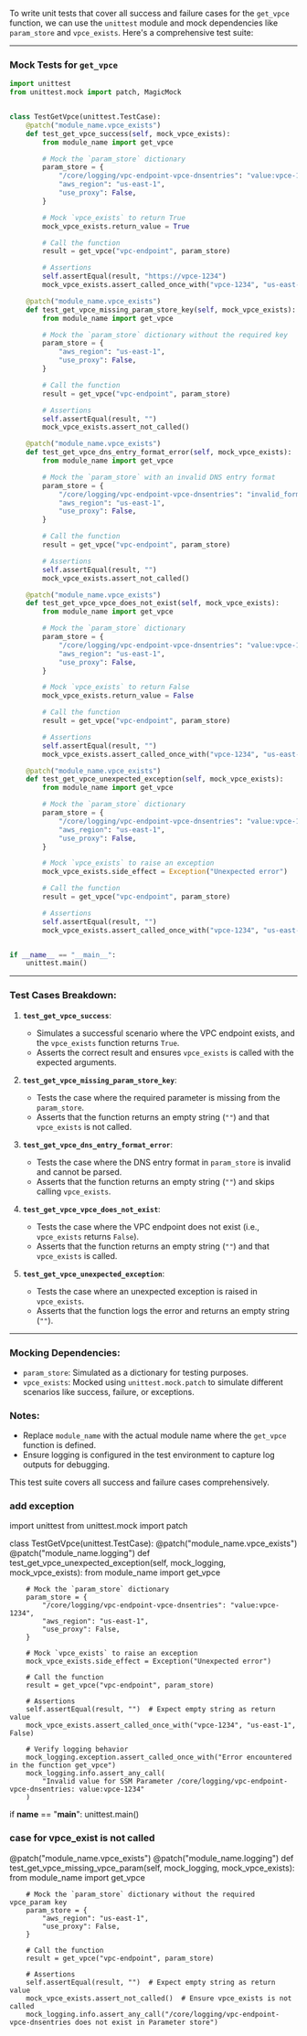 To write unit tests that cover all success and failure cases for the `get_vpce` function, we can use the `unittest` module and mock dependencies like `param_store` and `vpce_exists`. Here's a comprehensive test suite:

---

### Mock Tests for `get_vpce`

```python
import unittest
from unittest.mock import patch, MagicMock


class TestGetVpce(unittest.TestCase):
    @patch("module_name.vpce_exists")
    def test_get_vpce_success(self, mock_vpce_exists):
        from module_name import get_vpce

        # Mock the `param_store` dictionary
        param_store = {
            "/core/logging/vpc-endpoint-vpce-dnsentries": "value:vpce-1234",
            "aws_region": "us-east-1",
            "use_proxy": False,
        }

        # Mock `vpce_exists` to return True
        mock_vpce_exists.return_value = True

        # Call the function
        result = get_vpce("vpc-endpoint", param_store)

        # Assertions
        self.assertEqual(result, "https://vpce-1234")
        mock_vpce_exists.assert_called_once_with("vpce-1234", "us-east-1", False)

    @patch("module_name.vpce_exists")
    def test_get_vpce_missing_param_store_key(self, mock_vpce_exists):
        from module_name import get_vpce

        # Mock the `param_store` dictionary without the required key
        param_store = {
            "aws_region": "us-east-1",
            "use_proxy": False,
        }

        # Call the function
        result = get_vpce("vpc-endpoint", param_store)

        # Assertions
        self.assertEqual(result, "")
        mock_vpce_exists.assert_not_called()

    @patch("module_name.vpce_exists")
    def test_get_vpce_dns_entry_format_error(self, mock_vpce_exists):
        from module_name import get_vpce

        # Mock the `param_store` with an invalid DNS entry format
        param_store = {
            "/core/logging/vpc-endpoint-vpce-dnsentries": "invalid_format",
            "aws_region": "us-east-1",
            "use_proxy": False,
        }

        # Call the function
        result = get_vpce("vpc-endpoint", param_store)

        # Assertions
        self.assertEqual(result, "")
        mock_vpce_exists.assert_not_called()

    @patch("module_name.vpce_exists")
    def test_get_vpce_vpce_does_not_exist(self, mock_vpce_exists):
        from module_name import get_vpce

        # Mock the `param_store` dictionary
        param_store = {
            "/core/logging/vpc-endpoint-vpce-dnsentries": "value:vpce-1234",
            "aws_region": "us-east-1",
            "use_proxy": False,
        }

        # Mock `vpce_exists` to return False
        mock_vpce_exists.return_value = False

        # Call the function
        result = get_vpce("vpc-endpoint", param_store)

        # Assertions
        self.assertEqual(result, "")
        mock_vpce_exists.assert_called_once_with("vpce-1234", "us-east-1", False)

    @patch("module_name.vpce_exists")
    def test_get_vpce_unexpected_exception(self, mock_vpce_exists):
        from module_name import get_vpce

        # Mock the `param_store` dictionary
        param_store = {
            "/core/logging/vpc-endpoint-vpce-dnsentries": "value:vpce-1234",
            "aws_region": "us-east-1",
            "use_proxy": False,
        }

        # Mock `vpce_exists` to raise an exception
        mock_vpce_exists.side_effect = Exception("Unexpected error")

        # Call the function
        result = get_vpce("vpc-endpoint", param_store)

        # Assertions
        self.assertEqual(result, "")
        mock_vpce_exists.assert_called_once_with("vpce-1234", "us-east-1", False)


if __name__ == "__main__":
    unittest.main()
```

---

### Test Cases Breakdown:

1. **`test_get_vpce_success`**:
   - Simulates a successful scenario where the VPC endpoint exists, and the `vpce_exists` function returns `True`.
   - Asserts the correct result and ensures `vpce_exists` is called with the expected arguments.

2. **`test_get_vpce_missing_param_store_key`**:
   - Tests the case where the required parameter is missing from the `param_store`.
   - Asserts that the function returns an empty string (`""`) and that `vpce_exists` is not called.

3. **`test_get_vpce_dns_entry_format_error`**:
   - Tests the case where the DNS entry format in `param_store` is invalid and cannot be parsed.
   - Asserts that the function returns an empty string (`""`) and skips calling `vpce_exists`.

4. **`test_get_vpce_vpce_does_not_exist`**:
   - Tests the case where the VPC endpoint does not exist (i.e., `vpce_exists` returns `False`).
   - Asserts that the function returns an empty string (`""`) and that `vpce_exists` is called.

5. **`test_get_vpce_unexpected_exception`**:
   - Tests the case where an unexpected exception is raised in `vpce_exists`.
   - Asserts that the function logs the error and returns an empty string (`""`).

---

### Mocking Dependencies:
- `param_store`: Simulated as a dictionary for testing purposes.
- `vpce_exists`: Mocked using `unittest.mock.patch` to simulate different scenarios like success, failure, or exceptions.

### Notes:
- Replace `module_name` with the actual module name where the `get_vpce` function is defined.
- Ensure logging is configured in the test environment to capture log outputs for debugging.

This test suite covers all success and failure cases comprehensively.


### add exception

import unittest
from unittest.mock import patch


class TestGetVpce(unittest.TestCase):
    @patch("module_name.vpce_exists")
    @patch("module_name.logging")
    def test_get_vpce_unexpected_exception(self, mock_logging, mock_vpce_exists):
        from module_name import get_vpce

        # Mock the `param_store` dictionary
        param_store = {
            "/core/logging/vpc-endpoint-vpce-dnsentries": "value:vpce-1234",
            "aws_region": "us-east-1",
            "use_proxy": False,
        }

        # Mock `vpce_exists` to raise an exception
        mock_vpce_exists.side_effect = Exception("Unexpected error")

        # Call the function
        result = get_vpce("vpc-endpoint", param_store)

        # Assertions
        self.assertEqual(result, "")  # Expect empty string as return value
        mock_vpce_exists.assert_called_once_with("vpce-1234", "us-east-1", False)

        # Verify logging behavior
        mock_logging.exception.assert_called_once_with("Error encountered in the function get_vpce")
        mock_logging.info.assert_any_call(
            "Invalid value for SSM Parameter /core/logging/vpc-endpoint-vpce-dnsentries: value:vpce-1234"
        )


if __name__ == "__main__":
    unittest.main()



### case for vpce_exist is not called

@patch("module_name.vpce_exists")
    @patch("module_name.logging")
    def test_get_vpce_missing_vpce_param(self, mock_logging, mock_vpce_exists):
        from module_name import get_vpce

        # Mock the `param_store` dictionary without the required vpce_param key
        param_store = {
            "aws_region": "us-east-1",
            "use_proxy": False,
        }

        # Call the function
        result = get_vpce("vpc-endpoint", param_store)

        # Assertions
        self.assertEqual(result, "")  # Expect empty string as return value
        mock_vpce_exists.assert_not_called()  # Ensure vpce_exists is not called
        mock_logging.info.assert_any_call("/core/logging/vpc-endpoint-vpce-dnsentries does not exist in Parameter store")
